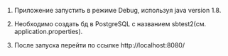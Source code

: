 1. Приложение запустить в режиме Debug, используя java version 1.8. 


2. Необходимо создать бд в PostgreSQL с названием sbtest2(см. application.properties).


3. После запуска перейти по ссылке http://localhost:8080/
